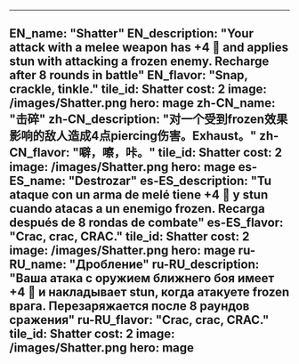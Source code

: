 ---

EN_name: "Shatter"
EN_description: "Your attack with a melee weapon has +4 🔸 and applies stun with attacking a frozen enemy. Recharge after 8 rounds in battle"
EN_flavor: "Snap, crackle, tinkle."
tile_id: Shatter
cost: 2
image: /images/Shatter.png
hero: mage
zh-CN_name: "击碎"
zh-CN_description: "对一个受到frozen效果影响的敌人造成4点piercing伤害。Exhaust。"
zh-CN_flavor: "噼，嚓，咔。"
tile_id: Shatter
cost: 2
image: /images/Shatter.png
hero: mage
es-ES_name: "Destrozar"
es-ES_description: "Tu ataque con un arma de melé tiene +4 🔸 y stun cuando atacas a un enemigo frozen. Recarga después de 8 rondas de combate"
es-ES_flavor: "Crac, crac, CRAC."
tile_id: Shatter
cost: 2
image: /images/Shatter.png
hero: mage
ru-RU_name: "Дробление"
ru-RU_description: "Ваша атака с оружием ближнего боя имеет +4 🔸 и накладывает stun, когда атакуете frozen врага. Перезаряжается после 8 раундов сражения"
ru-RU_flavor: "Crac, crac, CRAC."
tile_id: Shatter
cost: 2
image: /images/Shatter.png
hero: mage
---